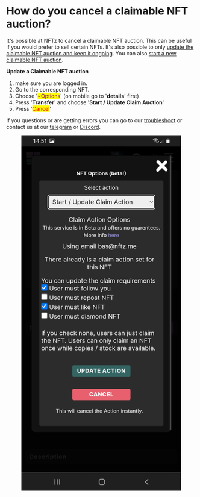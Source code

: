 # How do you cancel a claimable NFT auction?

It's possible at NFTz to cancel a claimable NFT auction. This can be useful if you would prefer to sell certain NFTs. It's also possible to only [update the claimable NFT auction and keep it ongoing](how-do-you-update-a-claimable-nft-auction.md). You can also [start a new claimable NFT auction](how-do-you-create-a-claimable-free-nft.md).&#x20;



**Update a Claimable NFT auction**

1. make sure you are logged in.&#x20;
2. Go to the corresponding NFT.
3. Choose '<mark style="color:purple;">\~Options</mark>' (on mobile go to '**details**' first)
4. Press '**Transfer**' and choose '**Start / Update Claim Auction**'
5. Press '<mark style="color:red;">Cancel</mark>'

If you questions or are getting errors you can go to our [troubleshoot](../../troubleshoot/troubleshoot.md) or contact us at our [telegram](https://t.me/+qdNeX8CYB\_swZTQx) or [Discord](https://discord.gg/jQ34WMMZce).&#x20;

<figure><img src="../../.gitbook/assets/Update Auction (1).jpg" alt=""><figcaption></figcaption></figure>
